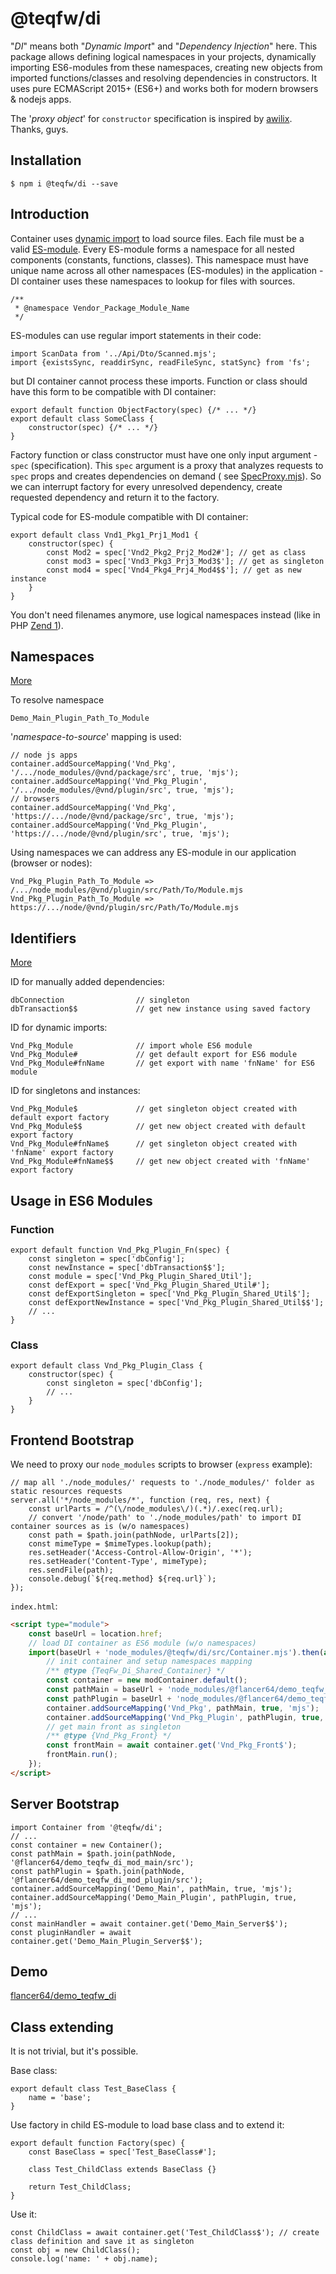 # @teqfw/di

"_DI_" means both "_Dynamic Import_" and "_Dependency Injection_" here. This package allows defining logical namespaces
in your projects, dynamically importing ES6-modules from these namespaces, creating new objects from imported
functions/classes and resolving dependencies in constructors. It uses pure ECMAScript 2015+ (ES6+) and works both for
modern browsers &amp; nodejs apps.

The '_proxy object_' for `constructor` specification is inspired by [awilix](https://github.com/jeffijoe/awilix).
Thanks, guys.

## Installation

```
$ npm i @teqfw/di --save
```

## Introduction

Container
uses [dynamic import](https://developer.mozilla.org/en-US/docs/Web/JavaScript/Reference/Statements/import#dynamic_imports)
to load source files. Each file must be a
valid [ES-module](https://nodejs.org/api/esm.html#esm_modules_ecmascript_modules). Every ES-module forms a namespace for
all nested components (constants, functions, classes). This namespace must have unique name across all other
namespaces (ES-modules) in the application - DI container uses these namespaces to lookup for files with sources.

```ecmascript 6
/**
 * @namespace Vendor_Package_Module_Name
 */
```

ES-modules can use regular import statements in their code:

```ecmascript 6
import ScanData from '../Api/Dto/Scanned.mjs';
import {existsSync, readdirSync, readFileSync, statSync} from 'fs';
```

but DI container cannot process these imports. Function or class should have this form to be compatible with DI
container:

```ecmascript 6
export default function ObjectFactory(spec) {/* ... */}
export default class SomeClass {
    constructor(spec) {/* ... */}
}
``` 

Factory function or class constructor must have one only input argument - `spec` (specification). This `spec` argument
is a proxy that analyzes requests to `spec` props and creates dependencies on demand (
see [SpecProxy.mjs](src/Shared/SpecProxy.mjs)). So we can interrupt factory for every unresolved dependency, create
requested dependency and return it to the factory.

Typical code for ES-module compatible with DI container:

```ecmascript 6
export default class Vnd1_Pkg1_Prj1_Mod1 {
    constructor(spec) {
        const Mod2 = spec['Vnd2_Pkg2_Prj2_Mod2#']; // get as class
        const mod3 = spec['Vnd3_Pkg3_Prj3_Mod3$']; // get as singleton
        const mod4 = spec['Vnd4_Pkg4_Prj4_Mod4$$']; // get as new instance
    }
}
```

You don't need filenames anymore, use logical namespaces instead (like in
PHP [Zend 1](https://framework.zend.com/manual/2.4/en/migration/namespacing-old-classes.html)).

## Namespaces

[More](doc/namespaces.md)

To resolve namespace

```ecmascript 6
Demo_Main_Plugin_Path_To_Module
```

'_namespace-to-source_' mapping is used:

```ecmascript 6
// node js apps
container.addSourceMapping('Vnd_Pkg', '/.../node_modules/@vnd/package/src', true, 'mjs');
container.addSourceMapping('Vnd_Pkg_Plugin', '/.../node_modules/@vnd/plugin/src', true, 'mjs');
// browsers
container.addSourceMapping('Vnd_Pkg', 'https://.../node/@vnd/package/src', true, 'mjs');
container.addSourceMapping('Vnd_Pkg_Plugin', 'https://.../node/@vnd/plugin/src', true, 'mjs');
```

Using namespaces we can address any ES-module in our application (browser or nodes):

```
Vnd_Pkg_Plugin_Path_To_Module => /.../node_modules/@vnd/plugin/src/Path/To/Module.mjs
Vnd_Pkg_Plugin_Path_To_Module => https://.../node/@vnd/plugin/src/Path/To/Module.mjs
```



## Identifiers

[More](doc/identifiers.md)

ID for manually added dependencies:
```
dbConnection                // singleton
dbTransaction$$             // get new instance using saved factory
```

ID for dynamic imports:
```
Vnd_Pkg_Module              // import whole ES6 module
Vnd_Pkg_Module#             // get default export for ES6 module
Vnd_Pkg_Module#fnName       // get export with name 'fnName' for ES6 module
```

ID for singletons and instances:
```
Vnd_Pkg_Module$             // get singleton object created with default export factory
Vnd_Pkg_Module$$            // get new object created with default export factory
Vnd_Pkg_Module#fnName$      // get singleton object created with 'fnName' export factory
Vnd_Pkg_Module#fnName$$     // get new object created with 'fnName' export factory
```



## Usage in ES6 Modules

### Function
```ecmascript 6
export default function Vnd_Pkg_Plugin_Fn(spec) {
    const singleton = spec['dbConfig'];
    const newInstance = spec['dbTransaction$$'];
    const module = spec['Vnd_Pkg_Plugin_Shared_Util'];
    const defExport = spec['Vnd_Pkg_Plugin_Shared_Util#'];
    const defExportSingleton = spec['Vnd_Pkg_Plugin_Shared_Util$'];
    const defExportNewInstance = spec['Vnd_Pkg_Plugin_Shared_Util$$'];
    // ...
}
```

### Class
```ecmascript 6
export default class Vnd_Pkg_Plugin_Class {
    constructor(spec) {
        const singleton = spec['dbConfig'];
        // ...
    }
}
```


## Frontend Bootstrap

We need to proxy our `node_modules` scripts to browser (`express` example):
```ecmascript 6
// map all './node_modules/' requests to './node_modules/' folder as static resources requests
server.all('*/node_modules/*', function (req, res, next) {
    const urlParts = /^(\/node_modules\/)(.*)/.exec(req.url);
    // convert '/node/path' to './node_modules/path' to import DI container sources as is (w/o namespaces)
    const path = $path.join(pathNode, urlParts[2]);
    const mimeType = $mimeTypes.lookup(path);
    res.setHeader('Access-Control-Allow-Origin', '*');
    res.setHeader('Content-Type', mimeType);
    res.sendFile(path);
    console.debug(`${req.method} ${req.url}`);
});
```

`index.html`:
```html
<script type="module">
    const baseUrl = location.href;
    // load DI container as ES6 module (w/o namespaces)
    import(baseUrl + 'node_modules/@teqfw/di/src/Container.mjs').then(async (modContainer) => {
        // init container and setup namespaces mapping
        /** @type {TeqFw_Di_Shared_Container} */
        const container = new modContainer.default();
        const pathMain = baseUrl + 'node_modules/@flancer64/demo_teqfw_di_mod_main/src';
        const pathPlugin = baseUrl + 'node_modules/@flancer64/demo_teqfw_di_mod_plugin/src';
        container.addSourceMapping('Vnd_Pkg', pathMain, true, 'mjs');
        container.addSourceMapping('Vnd_Pkg_Plugin', pathPlugin, true, 'mjs');
        // get main front as singleton
        /** @type {Vnd_Pkg_Front} */
        const frontMain = await container.get('Vnd_Pkg_Front$');
        frontMain.run();
    });
</script>
```



## Server Bootstrap

```ecmascript 6
import Container from '@teqfw/di';
// ...
const container = new Container();
const pathMain = $path.join(pathNode, '@flancer64/demo_teqfw_di_mod_main/src');
const pathPlugin = $path.join(pathNode, '@flancer64/demo_teqfw_di_mod_plugin/src');
container.addSourceMapping('Demo_Main', pathMain, true, 'mjs');
container.addSourceMapping('Demo_Main_Plugin', pathPlugin, true, 'mjs');
// ...
const mainHandler = await container.get('Demo_Main_Server$$');
const pluginHandler = await container.get('Demo_Main_Plugin_Server$$');
```

## Demo

[flancer64/demo_teqfw_di](https://github.com/flancer64/demo_teqfw_di)

## Class extending

It is not trivial, but it's possible.

Base class:

```ecmascript 6
export default class Test_BaseClass {
    name = 'base';
}
```

Use factory in child ES-module to load base class and to extend it:

```ecmascript 6
export default function Factory(spec) {
    const BaseClass = spec['Test_BaseClass#'];

    class Test_ChildClass extends BaseClass {}

    return Test_ChildClass;
}
```

Use it:

```ecmascript 6
const ChildClass = await container.get('Test_ChildClass$'); // create class definition and save it as singleton
const obj = new ChildClass();
console.log('name: ' + obj.name);
```
